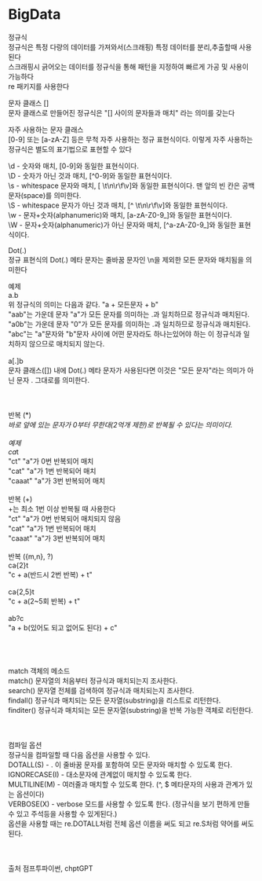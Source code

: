 # BigData
정규식<br>
정규식은 특정 다량의 데이터를 가져와서(스크래핑) 특정 데이터를 분리,추출할때 사용된다<br>
스크래핑시 긁어오는 데이터를 정규식을 통해 패턴을 지정하여 빠르게 가공 및 사용이 가능하다<br>
re 패키지를 사용한다





문자 클래스 []<br>
문자 클래스로 만들어진 정규식은 "[] 사이의 문자들과 매치" 라는 의미를 갖는다<br>

자주 사용하는 문자 클래스<br>
[0-9] 또는 [a-zA-Z] 등은 무척 자주 사용하는 정규 표현식이다. 이렇게 자주 사용하는 정규식은 별도의 표기법으로 표현할 수 있다<br>

\d - 숫자와 매치, [0-9]와 동일한 표현식이다.<br>
\D - 숫자가 아닌 것과 매치, [^0-9]와 동일한 표현식이다.<br>
\s - whitespace 문자와 매치, [ \t\n\r\f\v]와 동일한 표현식이다. 맨 앞의 빈 칸은 공백문자(space)를 의미한다.<br>
\S - whitespace 문자가 아닌 것과 매치, [^ \t\n\r\f\v]와 동일한 표현식이다.<br>
\w - 문자+숫자(alphanumeric)와 매치, [a-zA-Z0-9_]와 동일한 표현식이다.<br>
\W - 문자+숫자(alphanumeric)가 아닌 문자와 매치, [^a-zA-Z0-9_]와 동일한 표현식이다.<br>



Dot(.)<br>
정규 표현식의 Dot(.) 메타 문자는 줄바꿈 문자인 \n을 제외한 모든 문자와 매치됨을 의미한다<br>

예제<br>
a.b<br>
위 정규식의 의미는 다음과 같다.  "a + 모든문자 + b"<br>
"aab"는 가운데 문자 "a"가 모든 문자를 의미하는 .과 일치하므로 정규식과 매치된다.<br>
"a0b"는 가운데 문자 "0"가 모든 문자를 의미하는 .과 일치하므로 정규식과 매치된다.<br>
"abc"는 "a"문자와 "b"문자 사이에 어떤 문자라도 하나는있어야 하는 이 정규식과 일치하지 않으므로 매치되지 않는다.<br>
<br>
a[.]b<br>
문자 클래스([]) 내에 Dot(.) 메타 문자가 사용된다면 이것은 "모든 문자"라는 의미가 아닌 문자 . 그대로를 의미한다.<br>
<br>
<br>
<br>
반복 (*)<br>
*바로 앞에 있는 문자가 0부터 무한대(2억개 제한)로 반복될 수 있다는 의미이다.<br>
<br>
예제<br>
ca*t<br>
"ct" "a"가 0번 반복되어 매치<br>
"cat" "a"가 1번 반복되어 매치<br>
"caaat" "a"가 3번 반복되어 매치<br>
<br>
반복 (+)<br>
+는 최소 1번 이상 반복될 때 사용한다<br>
"ct" "a"가 0번 반복되어 매치되지 않음<br>
"cat" "a"가 1번 반복되어 매치<br>
"caaat" "a"가 3번 반복되어 매치<br>
<br>
반복 ({m,n}, ?)<br>
ca{2}t<br>
"c + a(반드시 2번 반복) + t"<br>
<br>
ca{2,5}t<br>
"c + a(2~5회 반복) + t"<br>
<br>
ab?c<br>
"a + b(있어도 되고 없어도 된다) + c"<br>
<br>
<br>
<br>
<br>
match 객체의 메소드<br>
match()	문자열의 처음부터 정규식과 매치되는지 조사한다.<br>
search()	문자열 전체를 검색하여 정규식과 매치되는지 조사한다.<br>
findall()	정규식과 매치되는 모든 문자열(substring)을 리스트로 리턴한다.<br>
finditer()	정규식과 매치되는 모든 문자열(substring)을 반복 가능한 객체로 리턴한다.<br>
<br>
<br>
<br>
컴파일 옵션<br>
정규식을 컴파일할 때 다음 옵션을 사용할 수 있다.<br>
DOTALL(S) - . 이 줄바꿈 문자를 포함하여 모든 문자와 매치할 수 있도록 한다.<br>
IGNORECASE(I) - 대소문자에 관계없이 매치할 수 있도록 한다.<br>
MULTILINE(M) - 여러줄과 매치할 수 있도록 한다. (^, $ 메타문자의 사용과 관계가 있는 옵션이다)<br>
VERBOSE(X) - verbose 모드를 사용할 수 있도록 한다. (정규식을 보기 편하게 만들수 있고 주석등을 사용할 수 있게된다.)<br>
옵션을 사용할 때는 re.DOTALL처럼 전체 옵션 이름을 써도 되고 re.S처럼 약어를 써도 된다.<br>
<br>
<br>
<br>
출처 점프투파이썬, chptGPT

